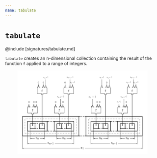 ```yaml
---
name: tabulate
---
```


# `tabulate`

@include [signatures/tabulate.md]

`tabulate` creates an n-dimensional collection containing the result of the function `f` applied to a range of integers.

<figure class="diagram">
  <img src="images/tabulate.svg" alt="tabulate function">
  <!-- <figcaption class="diagram-desc"></figcaption> -->
</figure>
